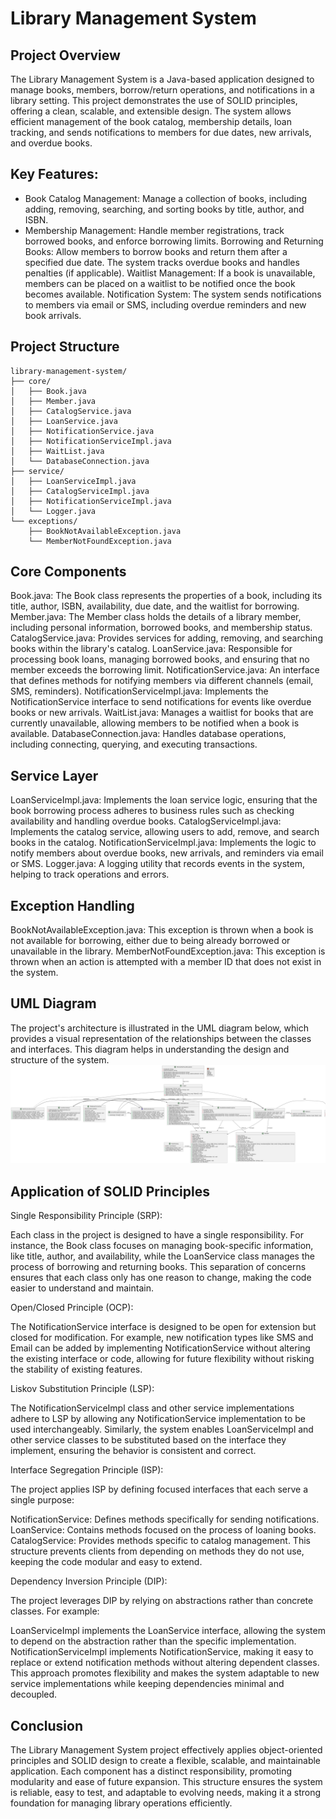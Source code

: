 # Library Management System
## Project Overview
The Library Management System is a Java-based application designed to manage books, members, borrow/return operations, and notifications in a library setting. This project demonstrates the use of SOLID principles, offering a clean, scalable, and extensible design. The system allows efficient management of the book catalog, membership details, loan tracking, and sends notifications to members for due dates, new arrivals, and overdue books.
## Key Features:
- Book Catalog Management: Manage a collection of books, including adding, removing, searching, and sorting books by title, author, and ISBN.
- Membership Management: Handle member registrations, track borrowed books, and enforce borrowing limits.
Borrowing and Returning Books: Allow members to borrow books and return them after a specified due date. The system tracks overdue books and handles penalties (if applicable).
Waitlist Management: If a book is unavailable, members can be placed on a waitlist to be notified once the book becomes available.
Notification System: The system sends notifications to members via email or SMS, including overdue reminders and new book arrivals.
## Project Structure
```plaintext
library-management-system/
├── core/
│   ├── Book.java
│   ├── Member.java
│   ├── CatalogService.java
│   ├── LoanService.java
│   ├── NotificationService.java
│   ├── NotificationServiceImpl.java
│   ├── WaitList.java
│   └── DatabaseConnection.java
├── service/
│   ├── LoanServiceImpl.java
│   ├── CatalogServiceImpl.java
│   ├── NotificationServiceImpl.java
│   └── Logger.java
└── exceptions/
    ├── BookNotAvailableException.java
    └── MemberNotFoundException.java
```
## Core Components
Book.java: The Book class represents the properties of a book, including its title, author, ISBN, availability, due date, and the waitlist for borrowing.
Member.java: The Member class holds the details of a library member, including personal information, borrowed books, and membership status.
CatalogService.java: Provides services for adding, removing, and searching books within the library's catalog.
LoanService.java: Responsible for processing book loans, managing borrowed books, and ensuring that no member exceeds the borrowing limit.
NotificationService.java: An interface that defines methods for notifying members via different channels (email, SMS, reminders).
NotificationServiceImpl.java: Implements the NotificationService interface to send notifications for events like overdue books or new arrivals.
WaitList.java: Manages a waitlist for books that are currently unavailable, allowing members to be notified when a book is available.
DatabaseConnection.java: Handles database operations, including connecting, querying, and executing transactions.
## Service Layer
LoanServiceImpl.java: Implements the loan service logic, ensuring that the book borrowing process adheres to business rules such as checking availability and handling overdue books.
CatalogServiceImpl.java: Implements the catalog service, allowing users to add, remove, and search books in the catalog.
NotificationServiceImpl.java: Implements the logic to notify members about overdue books, new arrivals, and reminders via email or SMS.
Logger.java: A logging utility that records events in the system, helping to track operations and errors.
## Exception Handling
BookNotAvailableException.java: This exception is thrown when a book is not available for borrowing, either due to being already borrowed or unavailable in the library.
MemberNotFoundException.java: This exception is thrown when an action is attempted with a member ID that does not exist in the system.
## UML Diagram
The project's architecture is illustrated in the UML diagram below, which provides a visual representation of the relationships between the classes and interfaces. This diagram helps in understanding the design and structure of the system.
![Library Management System Overview](UML_diagram_Library_management_system.png)
## Application of SOLID Principles
Single Responsibility Principle (SRP):

Each class in the project is designed to have a single responsibility. For instance, the Book class focuses on managing book-specific information, like title, author, and availability, while the LoanService class manages the process of borrowing and returning books. This separation of concerns ensures that each class only has one reason to change, making the code easier to understand and maintain.

Open/Closed Principle (OCP):

The NotificationService interface is designed to be open for extension but closed for modification. For example, new notification types like SMS and Email can be added by implementing NotificationService without altering the existing interface or code, allowing for future flexibility without risking the stability of existing features.

Liskov Substitution Principle (LSP):

The NotificationServiceImpl class and other service implementations adhere to LSP by allowing any NotificationService implementation to be used interchangeably. Similarly, the system enables LoanServiceImpl and other service classes to be substituted based on the interface they implement, ensuring the behavior is consistent and correct.

Interface Segregation Principle (ISP):

The project applies ISP by defining focused interfaces that each serve a single purpose:

NotificationService: Defines methods specifically for sending notifications.
LoanService: Contains methods focused on the process of loaning books.
CatalogService: Provides methods specific to catalog management.
This structure prevents clients from depending on methods they do not use, keeping the code modular and easy to extend.

Dependency Inversion Principle (DIP):

The project leverages DIP by relying on abstractions rather than concrete classes. For example:

LoanServiceImpl implements the LoanService interface, allowing the system to depend on the abstraction rather than the specific implementation.
NotificationServiceImpl implements NotificationService, making it easy to replace or extend notification methods without altering dependent classes.
This approach promotes flexibility and makes the system adaptable to new service implementations while keeping dependencies minimal and decoupled.
## Conclusion
The Library Management System project effectively applies object-oriented principles and SOLID design to create a flexible, scalable, and maintainable application. Each component has a distinct responsibility, promoting modularity and ease of future expansion. This structure ensures the system is reliable, easy to test, and adaptable to evolving needs, making it a strong foundation for managing library operations efficiently.

